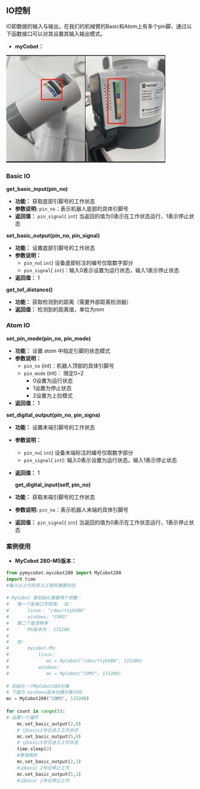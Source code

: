 ## IO控制
IO即数据的输入与输出，在我们的机械臂的Basic和Atom上有多个pin脚，通过以下函数接口可以对其设置其输入输出模式。

* **myCobot：**

<img src="../../../resources\3-FunctionsAndApplications\6.developmentGuide\python\io/mycobotIO.jpg" style="zoom: 67%;" />


###  Basic IO

**get_basic_input(pin_no)**

- **功能：** 获取底部引脚号的工作状态
- **参数说明:** `pin_no`：表示机器人底部的具体引脚号
- **返回值：** `pin_signal`( `int`) 当返回的值为0表示在工作状态运行，1表示停止状态

**set_basic_output(pin_no, pin_signal)**

- **功能：** 设置底部引脚号的工作状态
- **参数说明：**
  - `pin_no`( `int`) 设备底部标注的编号仅取数字部分
  - `pin_signal`( `int`)：输入0表示设置为运行状态，输入1表示停止状态
- **返回值：** 1

**get_tof_distance()**

- **功能：** 获取检测到的距离（需要外部距离检测器）
- **返回值：** 检测到的距离值，单位为mm



### Atom IO

**set_pin_mode(pin_no, pin_mode)**

- **功能：** 设置 atom 中指定引脚的状态模式
- **参数说明：**
  - `pin_no` (int)：机器人顶部的具体引脚号
  - `pin_mode` (int)： 限定0~2
    - 0设置为运行状态
    - 1设置为停止状态
    - 2设置为上拉模式
- **返回值：** 1

**set_digital_output(pin_no, pin_signa)**

- **功能：** 设置末端引脚号的工作状态

- **参数说明：**
  - `pin_no`( `int`) 设备末端标注的编号仅取数字部分
  - `pin_signal`( `int`): 输入0表示设置为运行状态，输入1表示停止状态
  
- **返回值：** 1

  **get_digital_input(self, pin_no)**

- **功能：** 获取末端引脚号的工作状态

- **参数说明:** `pin_no`：表示机器人末端的具体引脚号

- **返回值：** `pin_signal`( `int`) 当返回的值为0表示在工作状态运行，1表示停止状态

### 案例使用

* **MyCobot 280-M5版本：**

```python
from pymycobot.mycobot280 import MyCobot280
import time
#输入以上代码导入工程所需要的包

# MyCobot 类初始化需要两个参数：
#   第一个是串口字符串， 如：
#       linux： "/dev/ttyUSB0"
#       windows: "COM3"
#   第二个是波特率：
#       M5版本为： 115200
#
#   如:
#       mycobot-M5:
#           linux:
#              mc = MyCobot("/dev/ttyUSB0", 115200)
#           windows:
#              mc = MyCobot("COM3", 115200)

# 初始化一个MyCobot280对象
# 下面为 windows版本创建对象代码
mc = MyCobot280("COM3", 115200)
    
for count in range(5):
# 设置一个循环
    mc.set_basic_output(2,0)
    # 让basic2号位进入工作状态
    mc.set_basic_output(5,0)
    # 让basic5号位进入工作状态
    time.sleep(2)
    #等待两秒
    mc.set_basic_output(2,1)
    #让basic 2号位停止工作
    mc.set_basic_output(5,1)
    #让basic 2号位停止工作
```
